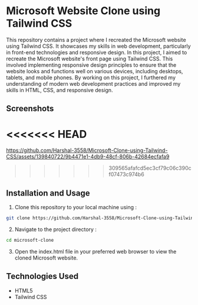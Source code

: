 # Microsoft Website Clone using Tailwind CSS
This repository contains a project where I recreated the Microsoft website using Tailwind CSS. It showcases my skills in web development, particularly in front-end technologies and responsive design. In this project, I aimed to recreate the Microsoft website's front page using Tailwind CSS. This involved implementing responsive design principles to ensure that the website looks and functions well on various devices, including desktops, tablets, and mobile phones. By working on this project, I furthered my understanding of modern web development practices and improved my skills in HTML, CSS, and responsive design.

## Screenshots
<<<<<<< HEAD
=======


https://github.com/Harshal-3558/Microsoft-Clone-using-Tailwind-CSS/assets/139840722/9b4471e1-4db9-48cf-806b-42684ecfafa9


>>>>>>> 309565afafcd5ec3cf79c06c390cf07473c974b6

## Installation and Usage
1. Clone this repository to your local machine using :
```bash
git clone https://github.com/Harshal-3558/Microsoft-Clone-using-Tailwind-CSS.git
```
2. Navigate to the project directory :
```bash
cd microsoft-clone
```
3. Open the index.html file in your preferred web browser to view the cloned Microsoft website.
   
## Technologies Used
- HTML5
- Tailwind CSS

